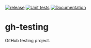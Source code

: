 [![release](https://img.shields.io/github/v/release/sah0la/gh-testing?sort=semver&display_name=release)](https://github.com/sah0la/gh-testing/releases)
[![Unit tests](https://github.com/sah0la/gh-testing/actions/workflows/unittests.yml/badge.svg)](https://github.com/sah0la/gh-testing/actions/workflows/unittests.yml)
[![Documentation](https://github.com/sah0la/gh-testing/actions/workflows/documentation.yml/badge.svg?branch=release-v1.1)](https://github.com/sah0la/gh-testing/actions/workflows/documentation.yml)

# gh-testing
GitHub testing project.
